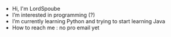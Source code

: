 - Hi, I'm LordSpoube
- I’m interested in programming (?)
- I’m currently learning Python and trying to start learning Java
- How to reach me : no pro email yet

<!---
LordSpoune/LordSpoune is a ✨ special ✨ repository because its `README.md` (this file) appears on your GitHub profile.
You can click the Preview link to take a look at your changes.
--->
